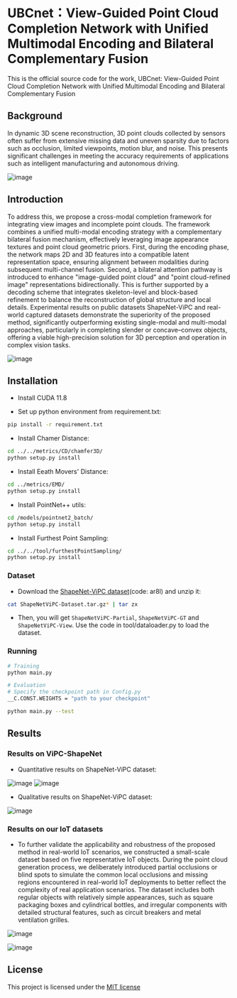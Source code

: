 # UBCnet：View-Guided Point Cloud Completion Network with Unified Multimodal Encoding and Bilateral Complementary Fusion
This is the official source code for the work, UBCnet: View-Guided Point Cloud Completion Network with Unified Multimodal Encoding and Bilateral Complementary Fusion
## Background
In dynamic 3D scene reconstruction, 3D point clouds collected by sensors often suffer from extensive missing data and uneven sparsity due to factors such as occlusion, limited viewpoints, motion blur, and noise. This presents significant challenges in meeting the accuracy requirements of applications such as intelligent manufacturing and autonomous driving.

![image](https://github.com/user-attachments/assets/ee21d4ce-0757-4051-a3ab-9a70e937308c)



## Introduction
To address this, we propose a cross-modal completion framework for integrating view images and incomplete point clouds. The framework combines a unified multi-modal encoding strategy with a complementary bilateral fusion mechanism, effectively leveraging image appearance textures and point cloud geometric priors. First, during the encoding phase, the network maps 2D and 3D features into a compatible latent representation space, ensuring alignment between modalities during subsequent multi-channel fusion. Second, a bilateral attention pathway is introduced to enhance "image-guided point cloud" and "point cloud-refined image" representations bidirectionally. This is further supported by a decoding scheme that integrates skeleton-level and block-based refinement to balance the reconstruction of global structure and local details. Experimental results on public datasets ShapeNet-ViPC and real-world captured datasets demonstrate the superiority of the proposed method, significantly outperforming existing single-modal and multi-modal approaches, particularly in completing slender or concave–convex objects, offering a viable high-precision solution for 3D perception and operation in complex vision tasks.

![image](https://github.com/user-attachments/assets/69560454-6834-496a-a7a3-ab31f1061d08)

## Installation
- Install CUDA 11.8

- Set up python environment from requirement.txt:
```bash
pip install -r requirement.txt
```
- Install Chamer Distance:
```bash
cd ../../metrics/CD/chamfer3D/
python setup.py install
```
- Install Eeath Movers' Distance:
```bash
cd ../metrics/EMD/
python setup.py install
```
- Install PointNet++ utils:
```bash
cd /models/pointnet2_batch/
python setup.py install
```
- Install Furthest Point Sampling:
```bash
cd ../../tool/furthestPointSampling/
python setup.py install
```
### Dataset
- Download the [ShapeNet-ViPC dataset](https://pan.baidu.com/share/init?surl=NJKPiOsfRsDfYDU_5MH28A)(code: ar8l) and unzip it:
```bash
cat ShapeNetViPC-Dataset.tar.gz* | tar zx
```
- Then, you will get `ShapeNetViPC-Partial`, `ShapeNetViPC-GT` and `ShapeNetViPC-View`. Use the code in tool/dataloader.py to load the dataset.
  
### Running
```bash
# Training
python main.py

# Evaluation
# Specify the checkpoint path in Config.py
__C.CONST.WEIGHTS = "path to your checkpoint"

python main.py --test
```

## Results
### Results on ViPC-ShapeNet
- Quantitative results on ShapeNet-ViPC dataset:

![image](https://github.com/user-attachments/assets/a0d86466-480e-45b3-a302-740be2613547)
![image](https://github.com/user-attachments/assets/ccc8274a-c2b1-45fb-8b56-3e184ed480be)

- Qualitative results on ShapeNet-ViPC dataset:
  
![image](https://github.com/user-attachments/assets/bf3a3b73-065a-48d9-8d5a-4839767ee729)

### Results on our IoT datasets
- To further validate the applicability and robustness of the proposed method in real-world IoT scenarios, we constructed a small-scale dataset based on five representative IoT objects. During the point cloud generation process, we deliberately introduced partial occlusions or blind spots to simulate the common local occlusions and missing regions encountered in real-world IoT deployments to better reflect the complexity of real application scenarios. The dataset includes both regular objects with relatively simple appearances, such as square packaging boxes and cylindrical bottles, and irregular components with detailed structural features, such as circuit breakers and metal ventilation grilles.

![image](https://github.com/user-attachments/assets/46e051c7-776a-4a7d-88a4-eddd0397c742)

![image](https://github.com/user-attachments/assets/53b59c1d-71b8-4edf-8bbc-44935e7157e0)

## License
This project is licensed under the [MIT license](https://github.com/YYH715/UBCnet/blob/main/LICENSE)
